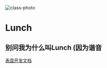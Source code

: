 ![class-photo](https://socialify.git.ci/dudu-Dev0/Lunch/image?description=1&font=Source%20Code%20Pro&issues=1&logo=https://github.com/dudu-Dev0/Lunch/blob/main/app/src/main/res/mipmap-xxxhdpi/ic_launcher.png?raw=true?raw=true&owner=1&pattern=Plus&pulls=1&stargazers=1&theme=Light)
# Lunch
## 别问我为什么叫Lunch (因为谐音
[表盘开发文档](https://github.com/dudu-Dev0/Lunch/tree/main/guide_md/How_To_Make_Watchface.md)